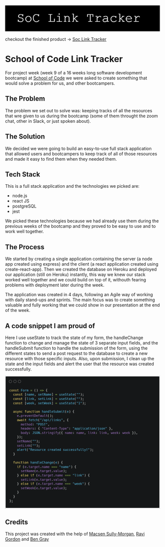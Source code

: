 ![Banner](./images/SoC_Link_Tracker_.png?raw=true "SoC Link Tracker")

checkout the finished product -> <a href="https://soc-links-tracker.herokuapp.com/" target="_blank">Soc Link Tracker</a>

# School of Code Link Tracker

For project week (week 9 of a 16 weeks long software development bootcamp) at [School of Code](https://github.com/SchoolOfCode) we were asked to create something that would solve a problem for us, and other bootcampers.

## The Problem

The problem we set out to solve was: keeping tracks of all the resources that wre given to us during the bootcamp (some of them throught the zoom chat, other in Slack, or just spoken about).

## The Solution

We decided we were going to build an easy-to-use full stack application that allowed users and bootcampers to keep track of all of those resources and made it easy to find them when they needed them.

## Tech Stack

This is a full stack application and the technologies we picked are:

- node.js
- react JS
- postgreSQL
- jest

We picked these technologies because we had already use them during the previous weeks of the bootcamp and they proved to be easy to use and to work well together.

## The Process

We started by creating a single application containing the server (a node app created using express) and the client (a react application created using create-react-app). Then we created the database on Heroku and deployed our application (still on Heroku) instantly, this way we knew our stack worked well together and we could build on top of it, withouth fearing problems with deployment later during the week.

The application was created in 4 days, following an Agile way of working with daily stand-ups and sprints. The main focus was to create something valuable and fully working that we could show in our presentation at the end of the week.

## A code snippet I am proud of

Here I use useState to track the state of my form, the handleChange function to change and manage the state of 3 separate input fields, and the handleSubmit function to handle the submission of the form, using the different states to send a post request to the database to create a new resource with those specific inputs. Also, upon submission, I clean up the state and the input fields and alert the user that the resource was created successfully.

![Banner](./images/carbon.png "SoC Link Tracker")

## Credits

This project was created with the help of [Macsen Sully-Morgan](https://github.com/MacsenSM), [Ravi Gordon](https://github.com/rg460) and [Ben Gray](https://github.com/Gray593)
